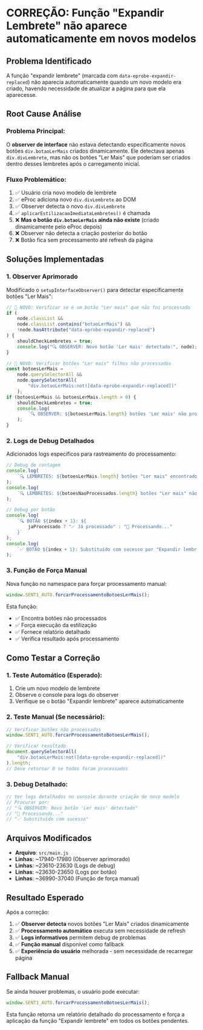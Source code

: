# CORREÇÃO: Função "Expandir Lembrete" não aparece automaticamente em novos modelos

## Problema Identificado

A função "expandir lembrete" (marcada com `data-eprobe-expandir-replaced`) não aparecia automaticamente quando um novo modelo era criado, havendo necessidade de atualizar a página para que ela aparecesse.

## Root Cause Análise

### Problema Principal:

O **observer de interface** não estava detectando especificamente novos botões `div.botaoLerMais` criados dinamicamente. Ele detectava apenas `div.divLembrete`, mas não os botões "Ler Mais" que poderiam ser criados dentro desses lembretes após o carregamento inicial.

### Fluxo Problemático:

1. ✅ Usuário cria novo modelo de lembrete
2. ✅ eProc adiciona novo `div.divLembrete` ao DOM
3. ✅ Observer detecta o novo `div.divLembrete`
4. ✅ `aplicarEstilizacaoImediataLembretes()` é chamada
5. ❌ **Mas o botão `div.botaoLerMais` ainda não existe** (criado dinamicamente pelo eProc depois)
6. ❌ Observer não detecta a criação posterior do botão
7. ❌ Botão fica sem processamento até refresh da página

## Soluções Implementadas

### 1. **Observer Aprimorado**

Modificado o `setupInterfaceObserver()` para detectar especificamente botões "Ler Mais":

```javascript
// 🔧 NOVO: Verificar se é um botão "Ler mais" que não foi processado
if (
    node.classList &&
    node.classList.contains("botaoLerMais") &&
    !node.hasAttribute("data-eprobe-expandir-replaced")
) {
    shouldCheckLembretes = true;
    console.log("🔍 OBSERVER: Novo botão 'Ler mais' detectado:", node);
}

// 🔧 NOVO: Verificar botões "Ler mais" filhos não processados
const botoesLerMais =
    node.querySelectorAll &&
    node.querySelectorAll(
        "div.botaoLerMais:not([data-eprobe-expandir-replaced])"
    );
if (botoesLerMais && botoesLerMais.length > 0) {
    shouldCheckLembretes = true;
    console.log(
        `🔍 OBSERVER: ${botoesLerMais.length} botões 'Ler mais' não processados detectados em filhos`
    );
}
```

### 2. **Logs de Debug Detalhados**

Adicionados logs específicos para rastreamento do processamento:

```javascript
// Debug de contagem
console.log(
    `🔍 LEMBRETES: ${botoesLerMais.length} botões "Ler mais" encontrados total`
);
console.log(
    `🔍 LEMBRETES: ${botoesNaoProcessados.length} botões "Ler mais" não processados`
);

// Debug por botão
console.log(
    `🔍 BOTÃO ${index + 1}: ${
        jaProcessado ? "✅ Já processado" : "🔄 Processando..."
    }`
);
console.log(
    `✅ BOTÃO ${index + 1}: Substituído com sucesso por "Expandir lembrete"`
);
```

### 3. **Função de Força Manual**

Nova função no namespace para forçar processamento manual:

```javascript
window.SENT1_AUTO.forcarProcessamentoBotoesLerMais();
```

Esta função:

-   ✅ Encontra botões não processados
-   ✅ Força execução da estilização
-   ✅ Fornece relatório detalhado
-   ✅ Verifica resultado após processamento

## Como Testar a Correção

### 1. **Teste Automático (Esperado)**:

1. Crie um novo modelo de lembrete
2. Observe o console para logs do observer
3. Verifique se o botão "Expandir lembrete" aparece automaticamente

### 2. **Teste Manual (Se necessário)**:

```javascript
// Verificar botões não processados
window.SENT1_AUTO.forcarProcessamentoBotoesLerMais();

// Verificar resultado
document.querySelectorAll(
    "div.botaoLerMais:not([data-eprobe-expandir-replaced])"
).length;
// Deve retornar 0 se todos foram processados
```

### 3. **Debug Detalhado**:

```javascript
// Ver logs detalhados no console durante criação de novo modelo
// Procurar por:
// "🔍 OBSERVER: Novo botão 'Ler mais' detectado"
// "🔄 Processando..."
// "✅ Substituído com sucesso"
```

## Arquivos Modificados

-   **Arquivo**: `src/main.js`
-   **Linhas**: ~17940-17980 (Observer aprimorado)
-   **Linhas**: ~23610-23630 (Logs de debug)
-   **Linhas**: ~23630-23650 (Logs por botão)
-   **Linhas**: ~36990-37040 (Função de força manual)

## Resultado Esperado

Após a correção:

1. ✅ **Observer detecta** novos botões "Ler Mais" criados dinamicamente
2. ✅ **Processamento automático** executa sem necessidade de refresh
3. ✅ **Logs informativos** permitem debug de problemas
4. ✅ **Função manual** disponível como fallback
5. ✅ **Experiência do usuário** melhorada - sem necessidade de recarregar página

## Fallback Manual

Se ainda houver problemas, o usuário pode executar:

```javascript
window.SENT1_AUTO.forcarProcessamentoBotoesLerMais();
```

Esta função retorna um relatório detalhado do processamento e força a aplicação da função "Expandir lembrete" em todos os botões pendentes.
